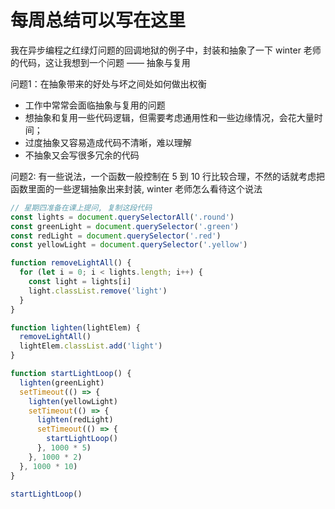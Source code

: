 # 每周总结可以写在这里

我在异步编程之红绿灯问题的回调地狱的例子中，封装和抽象了一下 winter 老师的代码，这让我想到一个问题 —— 抽象与复用

问题1：在抽象带来的好处与坏之间处如何做出权衡
- 工作中常常会面临抽象与复用的问题
- 想抽象和复用一些代码逻辑，但需要考虑通用性和一些边缘情况，会花大量时间；
- 过度抽象又容易造成代码不清晰，难以理解
- 不抽象又会写很多冗余的代码

问题2: 有一些说法，一个函数一般控制在 5 到 10 行比较合理，不然的话就考虑把函数里面的一些逻辑抽象出来封装, winter 老师怎么看待这个说法

```javascript
// 星期四准备在课上提问, 复制这段代码
const lights = document.querySelectorAll('.round')
const greenLight = document.querySelector('.green')
const redLight = document.querySelector('.red')
const yellowLight = document.querySelector('.yellow')

function removeLightAll() {
  for (let i = 0; i < lights.length; i++) {
    const light = lights[i]
    light.classList.remove('light')
  }
}

function lighten(lightElem) {
  removeLightAll()
  lightElem.classList.add('light')
}

function startLightLoop() {
  lighten(greenLight)
  setTimeout(() => {
    lighten(yellowLight)
    setTimeout(() => {
      lighten(redLight)
      setTimeout(() => {
        startLightLoop()
      }, 1000 * 5)
    }, 1000 * 2)
  }, 1000 * 10)
}

startLightLoop()
```